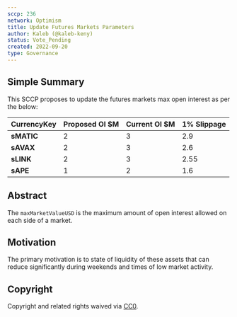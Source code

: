 ```yaml
---
sccp: 236
network: Optimism
title: Update Futures Markets Parameters
author: Kaleb (@kaleb-keny)
status: Vote_Pending
created: 2022-09-20
type: Governance
---
```


## Simple Summary

<!--"If you can't explain it simply, you don't understand it well enough." Provide a simplified and layman-accessible explanation of the SCCP.-->

This SCCP proposes to update the futures markets max open interest as per the below:

| **CurrencyKey** 	| **Proposed OI $M** 	| **Current OI $M** 	| **1% Slippage** 	|
|-----------------	|--------------------	|-------------------	|-----------------	|
|    **sMATIC**   	|          2         	|         3         	|       2.9       	|
|    **sAVAX**    	|          2         	|         3         	|       2.6       	|
|    **sLINK**    	|          2         	|         3         	|       2.55      	|
|     **sAPE**    	|          1         	|         2         	|       1.6       	|


## Abstract

<!--A short (~200 word) description of the variable change proposed.-->
The `maxMarketValueUSD` is the maximum amount of open interest allowed on each side of a market.

## Motivation

<!--The motivation is critical for SCCPs that want to update variables within Synthetix. It should clearly explain why the existing variable is not incentive aligned. SCCP submissions without sufficient motivation may be rejected outright.-->

The primary motivation is to state of liquidity of these assets that can reduce significantly during weekends and times of low market activity. 

## Copyright

Copyright and related rights waived via [CC0](https://creativecommons.org/publicdomain/zero/1.0/).
